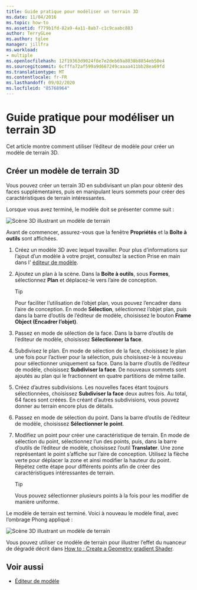 ```yaml
---
title: Guide pratique pour modéliser un terrain 3D
ms.date: 11/04/2016
ms.topic: how-to
ms.assetid: f779b1fd-82a9-4a11-8ab7-c1c9caabc883
author: TerryGLee
ms.author: tglee
manager: jillfra
ms.workload:
- multiple
ms.openlocfilehash: 12f19363d9024f8e7e2deb69a8038b8854eb50e4
ms.sourcegitcommit: 6cfffa72af599a9d667249caaaa411bb28ea69fd
ms.translationtype: MT
ms.contentlocale: fr-FR
ms.lasthandoff: 09/02/2020
ms.locfileid: "85768964"
---
```

# <a name="how-to-model-3d-terrain"></a>Guide pratique pour modéliser un terrain 3D

Cet article montre comment utiliser l’éditeur de modèle pour créer un modèle de terrain 3D.

## <a name="create-a-3d-terrain-model"></a>Créer un modèle de terrain 3D

Vous pouvez créer un terrain 3D en subdivisant un plan pour obtenir des faces supplémentaires, puis en manipulant leurs sommets pour créer des caractéristiques de terrain intéressantes.

Lorsque vous avez terminé, le modèle doit se présenter comme suit :

![Scène 3D illustrant un modèle de terrain](../designers/media/digit-terrain-model.png)

Avant de commencer, assurez-vous que la fenêtre **Propriétés** et la **Boîte à outils** sont affichées.

1. Créez un modèle 3D avec lequel travailler. Pour plus d’informations sur l’ajout d’un modèle à votre projet, consultez la section Prise en main dans l' [éditeur de modèle](../designers/model-editor.md).

2. Ajoutez un plan à la scène. Dans la **Boîte à outils**, sous **Formes**, sélectionnez **Plan** et déplacez-le vers l’aire de conception.

    > [!TIP]
    > Pour faciliter l’utilisation de l’objet plan, vous pouvez l’encadrer dans l’aire de conception. En mode **Sélection**, sélectionnez l’objet plan, puis dans la barre d’outils de l’éditeur de modèle, choisissez le bouton **Frame Object (Encadrer l’objet)**.

3. Passez en mode de sélection de la face. Dans la barre d’outils de l’éditeur de modèle, choisissez **Sélectionner la face**.

4. Subdivisez le plan. En mode de sélection de la face, choisissez le plan une fois pour l’activer pour la sélection, puis choisissez-le à nouveau pour sélectionner uniquement sa face. Dans la barre d’outils de l’éditeur de modèle, choisissez **Subdiviser la face**. De nouveaux sommets sont ajoutés au plan qui le fractionnent en quatre partitions de même taille.

5. Créez d’autres subdivisions. Les nouvelles faces étant toujours sélectionnées, choisissez **Subdiviser la face** deux autres fois. Au total, 64 faces sont créées. En créant d’autres subdivisions, vous pouvez donner au terrain encore plus de détails.

6. Passez en mode de sélection du point. Dans la barre d’outils de l’éditeur de modèle, choisissez **Sélectionner le point**.

7. Modifiez un point pour créer une caractéristique de terrain. En mode de sélection du point, sélectionnez l’un des points, puis, dans la barre d’outils de l’éditeur de modèle, choisissez l’outil **Translater**. Une zone représentant le point s’affiche sur l’aire de conception. Utilisez la flèche verte pour déplacer la zone et ainsi modifier la hauteur du point. Répétez cette étape pour différents points afin de créer des caractéristiques intéressantes de terrain.

    > [!TIP]
    > Vous pouvez sélectionner plusieurs points à la fois pour les modifier de manière uniforme.

Le modèle de terrain est terminé. Voici à nouveau le modèle final, avec l’ombrage Phong appliqué :

![Scène 3D illustrant un modèle de terrain](../designers/media/digit-terrain-model.png)

Vous pouvez utiliser ce modèle de terrain pour illustrer l’effet du nuanceur de dégradé décrit dans [How to : Create a Geometry gradient Shader](../designers/how-to-create-a-geometry-based-gradient-shader.md).

## <a name="see-also"></a>Voir aussi

- [Éditeur de modèle](../designers/model-editor.md)
